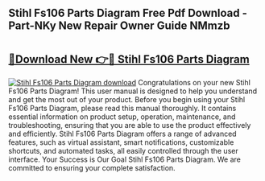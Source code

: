 ## Stihl Fs106 Parts Diagram Free Pdf Download - Part-NKy New Repair Owner Guide NMmzb

# <h2><a href="http://dfp3giq.blite.top/?on=Stihl+Fs106+Parts+Diagram">🔗Download New 👉🔴 Stihl Fs106 Parts Diagram</a></h2>

[![Stihl Fs106 Parts Diagram download](https://i.imgur.com/lujVjoI.png)](http://dfp3giq.blite.top/?on=Stihl+Fs106+Parts+Diagram)
Congratulations on your new Stihl Fs106 Parts Diagram! This user manual is designed to help you understand and get the most out of your product. Before you begin using your Stihl Fs106 Parts Diagram, please read this manual thoroughly. It contains essential information on product setup, operation, maintenance, and troubleshooting, ensuring that you are able to use the product effectively and efficiently. Stihl Fs106 Parts Diagram offers a range of advanced features, such as virtual assistant, smart notifications, customizable shortcuts, and automated tasks, all easily controlled through the user interface. Your Success is Our Goal Stihl Fs106 Parts Diagram. We are committed to ensuring your complete satisfaction.
